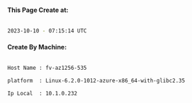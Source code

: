 
   
#### This Page Create at:

```bash

2023-10-10 - 07:15:14 UTC

```

#### Create By Machine:

```bash

Host Name : fv-az1256-535

platform  : Linux-6.2.0-1012-azure-x86_64-with-glibc2.35

Ip Local  : 10.1.0.232

```

